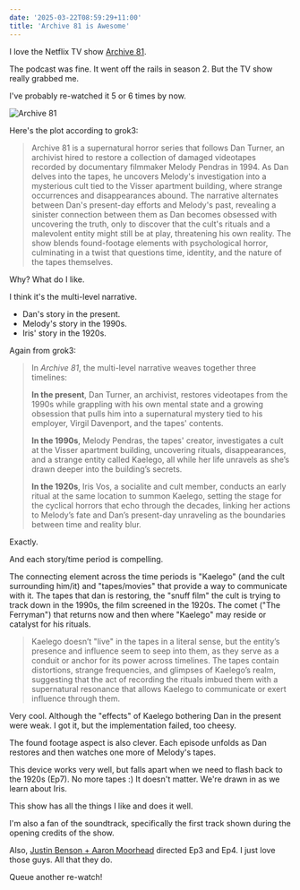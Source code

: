 ```yaml
---
date: '2025-03-22T08:59:29+11:00'
title: 'Archive 81 is Awesome'
---
```


I love the Netflix TV show [Archive 81](https://en.wikipedia.org/wiki/Archive_81).

The podcast was fine. It went off the rails in season 2. But the TV show really grabbed me.

I've probably re-watched it 5 or 6 times by now.

![Archive 81](/blog/pics/Archive_81_poster.jpg)

Here's the plot according to grok3:

> Archive 81 is a supernatural horror series that follows Dan Turner, an archivist hired to restore a collection of damaged videotapes recorded by documentary filmmaker Melody Pendras in 1994. As Dan delves into the tapes, he uncovers Melody's investigation into a mysterious cult tied to the Visser apartment building, where strange occurrences and disappearances abound. The narrative alternates between Dan's present-day efforts and Melody's past, revealing a sinister connection between them as Dan becomes obsessed with uncovering the truth, only to discover that the cult's rituals and a malevolent entity might still be at play, threatening his own reality. The show blends found-footage elements with psychological horror, culminating in a twist that questions time, identity, and the nature of the tapes themselves.

Why? What do I like.

I think it's the multi-level narrative.

- Dan's story in the present.
- Melody's story in the 1990s.
- Iris' story in the 1920s.

Again from grok3:

> In *Archive 81*, the multi-level narrative weaves together three timelines:
>
>**In the present**, Dan Turner, an archivist, restores videotapes from the 1990s while grappling with his own mental state and a growing obsession that pulls him into a supernatural mystery tied to his employer, Virgil Davenport, and the tapes' contents.
>
> **In the 1990s**, Melody Pendras, the tapes' creator, investigates a cult at the Visser apartment building, uncovering rituals, disappearances, and a strange entity called Kaelego, all while her life unravels as she’s drawn deeper into the building’s secrets.
>
>**In the 1920s**, Iris Vos, a socialite and cult member, conducts an early ritual at the same location to summon Kaelego, setting the stage for the cyclical horrors that echo through the decades, linking her actions to Melody’s fate and Dan’s present-day unraveling as the boundaries between time and reality blur.

Exactly.

And each story/time period is compelling.

The connecting element across the time periods is "Kaelego" (and the cult surrounding him/it) and "tapes/movies" that provide a way to communicate with it. The tapes that dan is restoring, the "snuff film" the cult is trying to track down in the 1990s, the film screened in the 1920s. The comet ("The Ferryman") that returns now and then where "Kaelego" may reside or catalyst for his rituals.

> Kaelego doesn’t "live" in the tapes in a literal sense, but the entity’s presence and influence seem to seep into them, as they serve as a conduit or anchor for its power across timelines. The tapes contain distortions, strange frequencies, and glimpses of Kaelego’s realm, suggesting that the act of recording the rituals imbued them with a supernatural resonance that allows Kaelego to communicate or exert influence through them.

Very cool. Although the "effects" of Kaelego bothering Dan in the present were weak. I got it, but the implementation failed, too cheesy.

The found footage aspect is also clever. Each episode unfolds as Dan restores and then watches one more of Melody's tapes.

This device works very well, but falls apart when we need to flash back to the 1920s (Ep7). No more tapes :) It doesn't matter. We're drawn in as we learn about Iris.

This show has all the things I like and does it well.

I'm also a fan of the soundtrack, specifically the first track shown during the opening credits of the show.

Also, [Justin Benson + Aaron Moorhead](https://en.wikipedia.org/wiki/Justin_Benson_and_Aaron_Moorhead) directed Ep3 and Ep4. I just love those guys. All that they do.

Queue another re-watch!